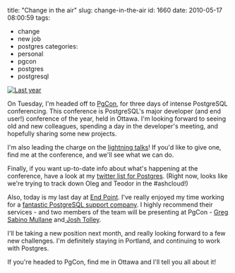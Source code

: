 title: "Change in the air"
slug: change-in-the-air
id: 1660
date: 2010-05-17 08:00:59
tags: 
- change
- new job
- postgres
categories: 
- personal
- pgcon
- postgres
- postgresql

[![](http://www.chesnok.com/daily/wp-content/uploads/2010/05/3548948889_6f02468b52-300x198.jpg "Last year")](http://www.flickr.com/photos/selenamarie/3548948889/)

On Tuesday, I'm headed off to [PgCon](http://pgcon.org/), for three days of intense PostgreSQL conferencing. This conference is PostgreSQL's major developer (and end user!) conference of the year, held in Ottawa. I'm looking forward to seeing old and new colleagues, spending a day in the developer's meeting, and hopefully sharing some new projects. 

I'm also leading the charge on the [lightning talks](http://www.pgcon.org/2010/schedule/events/267.en.html)!  If you'd like to give one, find me at the conference, and we'll see what we can do.  

Finally, if you want up-to-date info about what's happening at the conference, have a look at my [twitter list for Postgres](http://twitter.com/selenamarie/postgres). (Right now, looks like we're trying to track down Oleg and Teodor in the #ashcloud!)

Also, today is my last day at [End Point](http://endpoint.com). I've really enjoyed my time working for a [fantastic PostgreSQL support company](http://www.endpoint.com/services/postgresql). I highly recommend their services - and two members of the team will be presenting at PgCon - [Greg Sabino Mullane](http://www.endpoint.com/team/greg_sabino_mullane) and[ Josh Tolley](http://www.endpoint.com/team/josh_tolley).

I'll be taking a new position next month, and really looking forward to a few new challenges. I'm definitely staying in Portland, and continuing to work with Postgres. 

If you're headed to PgCon, find me in Ottawa and I'll tell you all about it!
